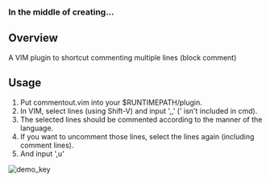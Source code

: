 ### In the middle of creating...

## Overview
A VIM plugin to shortcut commenting multiple lines (block comment)

## Usage
1. Put commentout.vim into your $RUNTIMEPATH/plugin.
2. In VIM, select lines (using Shift-V) and input ',,' (' isn't included in cmd).
3. The selected lines should be commented according to the manner of the language.
4. If you want to uncomment those lines, select the lines again (including comment lines).
5. And input ',u'

![demo_key](https://user-images.githubusercontent.com/53845948/112423546-2b79ec00-8d76-11eb-96b5-78f706414b68.gif)
